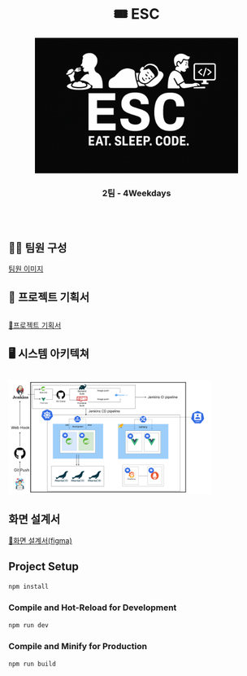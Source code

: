 <h1 align="center">🎟️ ESC</h1>

<p align="center">
  <img src="./docs/raw.png" width="400" alt="ESC 로고" />

<h3 align="center">2팀 - 4Weekdays</h3>

<br /><br />

## 👨‍💻 팀원 구성
<table align="center">
  <tr>

[팀원 이미지]()

  </tr>

## 📘 프로젝트 기획서
<table align="center">
  <tr>

[🔗프로젝트 기획서](https://github.com/beyond-sw-camp/be17-fin-ESC-4Weekdays-BE/tree/main/docs/ESC_요구사항_정의서_4Weekdays.pdf)

## 🖥️ 시스템 아키텍쳐
<table align="center">
  <img src="./docs/시스템 아키텍쳐.png" width="400" alt="ESC 로고" />

## 화면 설계서
[🔗화면 설계서(figma)](https://www.figma.com/design/3VoI4uiK22G8sYgli5Eijz/ESC_4WeekDays?node-id=0-1&t=utTqOXOI4A3VjwGC-1)


## Project Setup

```sh
npm install
```

### Compile and Hot-Reload for Development

```sh
npm run dev
```

### Compile and Minify for Production

```sh
npm run build
```